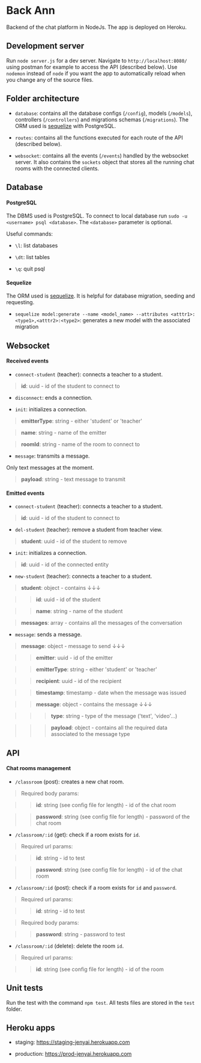 # Back Ann

Backend of the chat platform in NodeJs. The app is deployed on Heroku.

## Development server

Run `node server.js` for a dev server. Navigate to `http://localhost:8080/` using postman for example to access the API (described below). Use `nodemon` instead of `node` if you want the app to automatically reload when you change any of the source files.

## Folder architecture

- `database`: contains all the database configs (`/config`), models (`/models`), controllers (`/controllers`) and migrations schemas (`/migrations`). The ORM used is [sequelize](http://docs.sequelizejs.com/) with PostgreSQL.

- `routes`: contains all the functions executed for each route of the API (described below).

- `websocket`: contains all the events (`/events`) handled by the websocket server. It also contains the `sockets` object that stores all the running chat rooms with the connected clients.

## Database

#### PostgreSQL

The DBMS used is PostgreSQL. To connect to local database run `sudo -u <username> psql <database>`. The `<database>` parameter is optional.

Useful commands:

- `\l`: list databases

- `\dt`: list tables

- `\q`: quit psql

#### Sequelize

The ORM used is [sequelize](http://docs.sequelizejs.com/). It is helpful for database migration, seeding and requesting.

- `sequelize model:generate --name <model_name> --attributes <atttr1>:<type1>,<atttr2>:<type2>`: generates a new model with the associated migration

## Websocket

#### Received events

- `connect-student` (teacher): connects a teacher to a student.

> **id**: uuid - id of the student to connect to

- `disconnect`: ends a connection.

- `init`: initializes a connection.

> **emitterType**: string - either 'student' or 'teacher'

> **name**: string - name of the emitter

> **roomId**: string - name of the room to connect to

- `message`: transmits a message.

Only text messages at the moment.

> **payload**: string - text message to transmit

#### Emitted events

- `connect-student` (teacher): connects a teacher to a student.

> **id**: uuid - id of the student to connect to

- `del-student` (teacher): remove a student from teacher view.

> **student**: uuid - id of the student to remove

- `init`: initializes a connection.

> **id**: uuid - id of the connected entity

- `new-student` (teacher): connects a teacher to a student.

> **student**: object - contains ↓↓↓

>> **id**: uuid - id of the student

>> **name**: string - name of the student

> **messages**: array - contains all the messages of the conversation

- `message`: sends a message.

> **message**: object - message to send ↓↓↓

>> **emitter**: uuid - id of the emitter

>> **emitterType**: string - either 'student' or 'teacher'

>> **recipient**: uuid - id of the recipient

>> **timestamp**: timestamp - date when the message was issued

>> **message**: object - contains the message ↓↓↓

>>> **type**: string - type of the message ('text', 'video'...)

>>> **payload**: object - contains all the required data associated to the message type

## API

#### Chat rooms management

- `/classroom` (post): creates a new chat room.

> Required body params:

>> **id**: string (see config file for length) - id of the chat room

>> **password**: string (see config file for length) - password of the chat room


- `/classroom/:id` (get): check if a room exists for `id`.

> Required url params:

>> **id**: string - id to test

>> **password**: string (see config file for length) - id of the chat room


- `/classroom/:id` (post): check if a room exists for `id` and `password`.

> Required url params:

>> **id**: string - id to test

> Required body params:

>> **password**: string - password to test


- `/classroom/:id` (delete): delete the room `id`.

> Required url params:

>> **id**: string (see config file for length) - id of the room

## Unit tests

Run the test with the command `npm test`. All tests files are stored in the `test` folder.

## Heroku apps

- staging: https://staging-jenyai.herokuapp.com

- production: https://prod-jenyai.herokuapp.com
